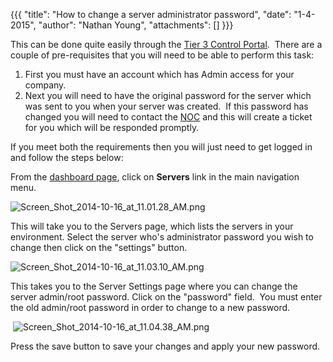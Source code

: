 {{{
  "title": "How to change a server administrator password",
  "date": "1-4-2015",
  "author": "Nathan Young",
  "attachments": []
}}}

<p>This can be done quite easily through the&nbsp;<a href="https://control.tier3.com/">Tier 3 Control Portal</a>.&nbsp; There are a couple of pre-requisites that you will need to be able to perform this task:</p>
<ol>
  <li>First you must have an account which has Admin access for your company.&nbsp;&nbsp;</li>
  <li>Next you will need to have the original password for the server which was sent to you when your server was created.&nbsp; If this password has changed you will need to contact the&nbsp;<a href="mailto:noc@tier3.com">NOC</a>&nbsp;and this will create
    a ticket for you which will be responded promptly.</li>
</ol>
<p>If you meet both the requirements then you will just need to get logged in and follow the steps below:</p>
<p>From the&nbsp;<a href="https://control.tier3.com/">dashboard page</a>, click on <strong>Servers</strong>&nbsp;link in the main navigation menu.</p>

<p><img src="https://t3n.zendesk.com/attachments/token/CTySCeoKef2l3ep8IsXwVqPoP/?name=Screen+Shot+2014-10-16+at+11.01.28+AM.png" alt="Screen_Shot_2014-10-16_at_11.01.28_AM.png" />
</p>

<p>This will take you to the Servers page, which lists the servers in your environment. Select the server who's administrator password you wish to change then click on the "settings" button.</p>
<p><img src="https://t3n.zendesk.com/attachments/token/GW8PgekfbySURoDbb1tCjIy8T/?name=Screen+Shot+2014-10-16+at+11.03.10+AM.png" alt="Screen_Shot_2014-10-16_at_11.03.10_AM.png" />
</p>

<p>This takes you to the Server Settings page where you can change the server admin/root password. Click on the "password" field. &nbsp;You must enter the old admin/root password in order to change to a new password.</p>
<p>&nbsp;<img src="https://t3n.zendesk.com/attachments/token/ShEf6tn51ulDzWeYgXCFb5jjO/?name=Screen+Shot+2014-10-16+at+11.04.38+AM.png" alt="Screen_Shot_2014-10-16_at_11.04.38_AM.png" />
</p>

<p>Press the save button to save your changes and apply your new password.</p>
